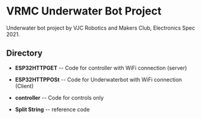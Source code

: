 # VRMC Underwater Bot Project
Underwater bot project by VJC Robotics and Makers Club, Electronics Spec 2021.

## Directory
- **ESP32HTTPGET** -- Code for controller with WiFi connection (server)
 
- **ESP32HTTPPOSt** -- Code for Underwaterbot with WiFi connection (Client)
 
- **controller** -- Code for controls only

- **Split String** -- reference code 
